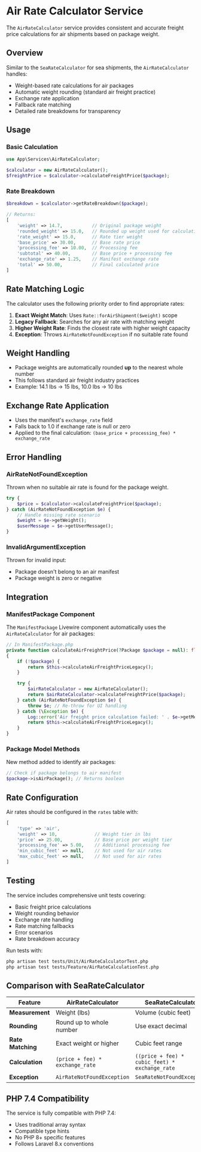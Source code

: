 # Air Rate Calculator Service

The `AirRateCalculator` service provides consistent and accurate freight price calculations for air shipments based on package weight.

## Overview

Similar to the `SeaRateCalculator` for sea shipments, the `AirRateCalculator` handles:
- Weight-based rate calculations for air packages
- Automatic weight rounding (standard air freight practice)
- Exchange rate application
- Fallback rate matching
- Detailed rate breakdowns for transparency

## Usage

### Basic Calculation

```php
use App\Services\AirRateCalculator;

$calculator = new AirRateCalculator();
$freightPrice = $calculator->calculateFreightPrice($package);
```

### Rate Breakdown

```php
$breakdown = $calculator->getRateBreakdown($package);

// Returns:
[
    'weight' => 14.7,           // Original package weight
    'rounded_weight' => 15.0,   // Rounded up weight used for calculation
    'rate_weight' => 15.0,      // Rate tier weight
    'base_price' => 30.00,      // Base rate price
    'processing_fee' => 10.00,  // Processing fee
    'subtotal' => 40.00,        // Base price + processing fee
    'exchange_rate' => 1.25,    // Manifest exchange rate
    'total' => 50.00,           // Final calculated price
]
```

## Rate Matching Logic

The calculator uses the following priority order to find appropriate rates:

1. **Exact Weight Match**: Uses `Rate::forAirShipment($weight)` scope
2. **Legacy Fallback**: Searches for any air rate with matching weight
3. **Higher Weight Rate**: Finds the closest rate with higher weight capacity
4. **Exception**: Throws `AirRateNotFoundException` if no suitable rate found

## Weight Handling

- Package weights are automatically rounded **up** to the nearest whole number
- This follows standard air freight industry practices
- Example: 14.1 lbs → 15 lbs, 10.0 lbs → 10 lbs

## Exchange Rate Application

- Uses the manifest's `exchange_rate` field
- Falls back to 1.0 if exchange rate is null or zero
- Applied to the final calculation: `(base_price + processing_fee) * exchange_rate`

## Error Handling

### AirRateNotFoundException

Thrown when no suitable air rate is found for the package weight.

```php
try {
    $price = $calculator->calculateFreightPrice($package);
} catch (AirRateNotFoundException $e) {
    // Handle missing rate scenario
    $weight = $e->getWeight();
    $userMessage = $e->getUserMessage();
}
```

### InvalidArgumentException

Thrown for invalid input:
- Package doesn't belong to an air manifest
- Package weight is zero or negative

## Integration

### ManifestPackage Component

The `ManifestPackage` Livewire component automatically uses the `AirRateCalculator` for air packages:

```php
// In ManifestPackage.php
private function calculateAirFreightPrice(?Package $package = null): float
{
    if (!$package) {
        return $this->calculateAirFreightPriceLegacy();
    }

    try {
        $airRateCalculator = new AirRateCalculator();
        return $airRateCalculator->calculateFreightPrice($package);
    } catch (AirRateNotFoundException $e) {
        throw $e; // Re-throw for UI handling
    } catch (\Exception $e) {
        Log::error('Air freight price calculation failed: ' . $e->getMessage());
        return $this->calculateAirFreightPriceLegacy();
    }
}
```

### Package Model Methods

New method added to identify air packages:

```php
// Check if package belongs to air manifest
$package->isAirPackage(); // Returns boolean
```

## Rate Configuration

Air rates should be configured in the `rates` table with:

```php
[
    'type' => 'air',
    'weight' => 10,              // Weight tier in lbs
    'price' => 25.00,            // Base price per weight tier
    'processing_fee' => 5.00,    // Additional processing fee
    'min_cubic_feet' => null,    // Not used for air rates
    'max_cubic_feet' => null,    // Not used for air rates
]
```

## Testing

The service includes comprehensive unit tests covering:
- Basic freight price calculations
- Weight rounding behavior
- Exchange rate handling
- Rate matching fallbacks
- Error scenarios
- Rate breakdown accuracy

Run tests with:
```bash
php artisan test tests/Unit/AirRateCalculatorTest.php
php artisan test tests/Feature/AirRateCalculationTest.php
```

## Comparison with SeaRateCalculator

| Feature | AirRateCalculator | SeaRateCalculator |
|---------|-------------------|-------------------|
| **Measurement** | Weight (lbs) | Volume (cubic feet) |
| **Rounding** | Round up to whole number | Use exact decimal |
| **Rate Matching** | Exact weight or higher | Cubic feet range |
| **Calculation** | `(price + fee) * exchange_rate` | `((price + fee) * cubic_feet) * exchange_rate` |
| **Exception** | `AirRateNotFoundException` | `SeaRateNotFoundException` |

## PHP 7.4 Compatibility

The service is fully compatible with PHP 7.4:
- Uses traditional array syntax
- Compatible type hints
- No PHP 8+ specific features
- Follows Laravel 8.x conventions